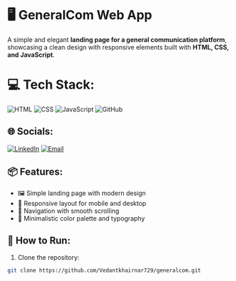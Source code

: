 # 🖥️ GeneralCom Web App

A simple and elegant **landing page for a general communication platform**, showcasing a clean design with responsive elements built with **HTML, CSS, and JavaScript**.

# 💻 Tech Stack:
![HTML](https://img.shields.io/badge/html5-%23E34F26.svg?style=for-the-badge&logo=html5&logoColor=white) ![CSS](https://img.shields.io/badge/css3-%231572B6.svg?style=for-the-badge&logo=css3&logoColor=white) ![JavaScript](https://img.shields.io/badge/javascript-%23323330.svg?style=for-the-badge&logo=javascript&logoColor=%23F7DF1E) ![GitHub](https://img.shields.io/badge/github-%23121011.svg?style=for-the-badge&logo=github&logoColor=white)

## 🌐 Socials:
[![LinkedIn](https://img.shields.io/badge/LinkedIn-%230077B5.svg?logo=linkedin&logoColor=white)](https://www.linkedin.com/in/vedant-khairnar?utm_source=share&utm_campaign=share_via&utm_content=profile&utm_medium=android_app) [![Email](https://img.shields.io/badge/Email-D14836?logo=gmail&logoColor=white)](mailto:vedantkhairnar041@gmail.com)

## 📦 Features:
- 🖼️ Simple landing page with modern design
- 📱 Responsive layout for mobile and desktop
- 🔗 Navigation with smooth scrolling
- 🎨 Minimalistic color palette and typography

## 🚀 How to Run:
1. Clone the repository:
```bash
git clone https://github.com/Vedantkhairnar729/generalcom.git
